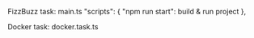 FizzBuzz task: main.ts
"scripts": {
    "npm run start": build & run project
},

Docker task: docker.task.ts